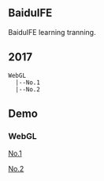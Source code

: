 ## BaiduIFE

BaiduIFE learning tranning.

## 2017

```
WebGL
  |--No.1
  |--No.2
```

## Demo

### WebGL

[No.1](https://molunerfinn.github.io/BaiduIFE/2017/WebGL/No.1)

[No.2](https://molunerfinn.github.io/BaiduIFE/2017/WebGL/No.2)


